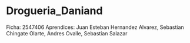 # Drogueria_Daniand
Ficha: 2547406
Aprendices: Juan Esteban Hernandez Alvarez, Sebastian Chingate Olarte, Andres Ovalle, Sebastian Salazar
